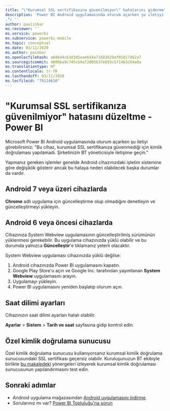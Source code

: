 ```yaml
---
title: "\"Kurumsal SSL sertifikasına güvenilmiyor\" hatalarını giderme"
description: 'Power BI Android uygulamasında oturum açarken şu iletiyi görebilirsiniz: "Kurumsal SSL sertifikanıza güvenilmediği için kimlik doğrulaması yapılamadı'
.": ''
author: paulinbar
ms.reviewer: ''
ms.service: powerbi
ms.subservice: powerbi-mobile
ms.topic: conceptual
ms.date: 03/11/2020
ms.author: painbar
ms.openlocfilehash: a68644c63d3d5eaeb54a71683629af01817d62a7
ms.sourcegitcommit: 480bba9c745cb9af2005637e693c5714b3c64a8a
ms.translationtype: HT
ms.contentlocale: tr-TR
ms.lasthandoff: 03/11/2020
ms.locfileid: "79114610"
---
```

# <a name="fixing-corporate-ssl-certificate-is-untrusted---power-bi"></a>"Kurumsal SSL sertifikanıza güvenilmiyor" hatasını düzeltme - Power BI
Microsoft Power BI Android uygulamasında oturum açarken şu iletiyi görebilirsiniz: "Bu cihaz, kurumsal SSL sertifikanıza güvenmediği için kimlik doğrulaması yapılamadı. Şirketinizin BT yöneticisiyle iletişime geçin." 

Yapmanız gereken işlemler genelde Android cihazınızdaki işletim sistemine göre değişiklik gösterir ancak bu hataya neden olabilecek başka durumlar da vardır.

## <a name="on-android-7-or-later"></a>Android 7 veya üzeri cihazlarda
**Chrome** adlı uygulama için güncelleştirme olup olmadığını denetleyin ve güncelleştirmeyi yükleyin.

## <a name="on-android-6-and-earlier"></a>Android 6 veya öncesi cihazlarda
Cihazınıza System Webview uygulamasının güncelleştirilmiş sürümünün yüklenmesi gerekebilir. Bu uygulama cihazınızda yüklü olabilir ve bu durumda yalnızca **Güncelleştir**'e tıklamanız yeterli olacaktır.

System Webview uygulaması cihazınızda yüklü değilse:

1. Android cihazınızda Power BI uygulamasını kapatın.
2. Google Play Store'u açın ve Google Inc. tarafından yayımlanan **System Webview** uygulamasını arayın.
3. Uygulamayı yükleyin.
4. Power BI uygulamasını yeniden başlatıp oturum açın.

## <a name="time-zone-settings"></a>Saat dilimi ayarları
Cihazınızın saat dilimi ayarları hatalı olabilir. 

**Ayarlar** > **Sistem** > **Tarih ve saat** sayfasına gidip kontrol edin.

## <a name="custom-authentication-server"></a>Özel kimlik doğrulama sunucusu
Özel kimlik doğrulama sunucusu kullanıyorsanız kurumsal kimlik doğrulama sunucusundaki SSL sertifikası geçersiz olabilir. Kuruluşunuzun BT ekibiyle birlikte [bu makaledeki](https://support.microsoft.com/help/3203929/using-adal-to-authenticate-from-android-devices-fails-if-additional-ce) yönergeleri izleyerek kurumsal kimlik doğrulaması sunucusunun yapılandırmasını test edin.

## <a name="next-steps"></a>Sonraki adımlar
* Android uygulama mağazasından [Android uygulamasını indirme](https://go.microsoft.com/fwlink/?LinkID=544867).
* Sorularınız mı var? [Power BI Topluluğu'na sorun](https://community.powerbi.com/) 


